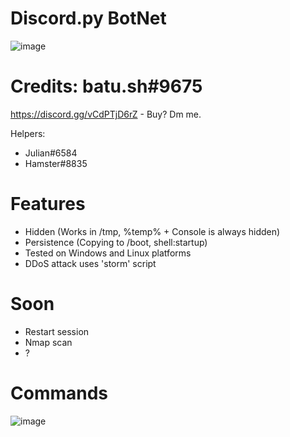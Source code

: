 # Discord.py BotNet
![image](https://user-images.githubusercontent.com/104208624/202854669-6d08daef-eae2-438b-a354-78b8accb7cb5.png)

# Credits: batu.sh#9675
https://discord.gg/vCdPTjD6rZ - Buy? Dm me.

Helpers:
- Julian#6584
- Hamster#8835

# Features
* Hidden (Works in /tmp, %temp% + Console is always hidden)
* Persistence (Copying to /boot, shell:startup)
* Tested on Windows and Linux platforms
* DDoS attack uses 'storm' script

# Soon
* Restart session
* Nmap scan
* ?

# Commands
![image](https://user-images.githubusercontent.com/104208624/202854501-35b09c08-62c9-4d88-8ecf-c2aaf5099bdf.png)

